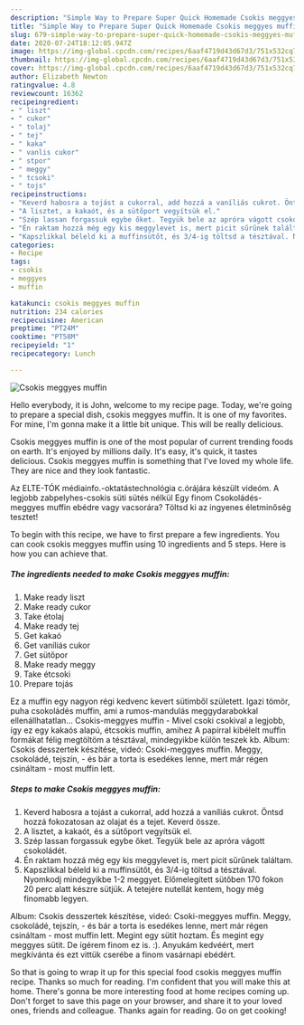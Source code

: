 ```yaml
---
description: "Simple Way to Prepare Super Quick Homemade Csokis meggyes muffin"
title: "Simple Way to Prepare Super Quick Homemade Csokis meggyes muffin"
slug: 679-simple-way-to-prepare-super-quick-homemade-csokis-meggyes-muffin
date: 2020-07-24T18:12:05.947Z
image: https://img-global.cpcdn.com/recipes/6aaf4719d43d67d3/751x532cq70/csokis-meggyes-muffin-recept-foto.jpg
thumbnail: https://img-global.cpcdn.com/recipes/6aaf4719d43d67d3/751x532cq70/csokis-meggyes-muffin-recept-foto.jpg
cover: https://img-global.cpcdn.com/recipes/6aaf4719d43d67d3/751x532cq70/csokis-meggyes-muffin-recept-foto.jpg
author: Elizabeth Newton
ratingvalue: 4.8
reviewcount: 16362
recipeingredient:
- " liszt"
- " cukor"
- " tolaj"
- " tej"
- " kaka"
- " vanlis cukor"
- " stpor"
- " meggy"
- " tcsoki"
- " tojs"
recipeinstructions:
- "Keverd habosra a tojást a cukorral, add hozzá a vaníliás cukrot. Öntsd hozzá fokozatosan az olajat és a tejet. Keverd össze."
- "A lisztet, a kakaót, és a sütőport vegyítsük el."
- "Szép lassan forgassuk egybe őket. Tegyük bele az apróra vágott csokoládét."
- "Én raktam hozzá még egy kis meggylevet is, mert picit sűrűnek találtam."
- "Kapszlikkal béleld ki a muffinsütőt, és 3/4-ig töltsd a tésztával. Nyomkodj mindegyikbe 1-2 meggyet. Előmelegített sütőben 170 fokon 20 perc alatt készre sütjük. A tetejére nutellát kentem, hogy még finomabb legyen."
categories:
- Recipe
tags:
- csokis
- meggyes
- muffin

katakunci: csokis meggyes muffin 
nutrition: 234 calories
recipecuisine: American
preptime: "PT24M"
cooktime: "PT58M"
recipeyield: "1"
recipecategory: Lunch

---
```



![Csokis meggyes muffin](https://img-global.cpcdn.com/recipes/6aaf4719d43d67d3/751x532cq70/csokis-meggyes-muffin-recept-foto.jpg)

Hello everybody, it is John, welcome to my recipe page. Today, we're going to prepare a special dish, csokis meggyes muffin. It is one of my favorites. For mine, I'm gonna make it a little bit unique. This will be really delicious.

Csokis meggyes muffin is one of the most popular of current trending foods on earth. It's enjoyed by millions daily. It's easy, it's quick, it tastes delicious. Csokis meggyes muffin is something that I've loved my whole life. They are nice and they look fantastic.

Az ELTE-TÓK médiainfo.-oktatástechnológia c.órájára készült videóm. A legjobb zabpelyhes-csokis süti sütés nélkül Egy finom Csokoládés-meggyes muffin ebédre vagy vacsorára? Töltsd ki az ingyenes életminőség tesztet!


To begin with this recipe, we have to first prepare a few ingredients. You can cook csokis meggyes muffin using 10 ingredients and 5 steps. Here is how you can achieve that.

<!--inarticleads1-->

##### The ingredients needed to make Csokis meggyes muffin:

1. Make ready  liszt
1. Make ready  cukor
1. Take  étolaj
1. Make ready  tej
1. Get  kakaó
1. Get  vaníliás cukor
1. Get  sütőpor
1. Make ready  meggy
1. Take  étcsoki
1. Prepare  tojás


Ez a muffin egy nagyon régi kedvenc kevert sütimből született. Igazi tömör, puha csokoládés muffin, ami a rumos-mandulás meggydarabokkal ellenállhatatlan… Csokis-meggyes muffin - Mivel csoki csokival a legjobb, így ez egy kakaós alapú, étcsokis muffin, amihez A papírral kibélelt muffin formákat félig megtöltöm a tésztával, mindegyikbe külön teszek kb. Album: Csokis desszertek készítése, videó: Csoki-meggyes muffin. Meggy, csokoládé, tejszín, - és bár a torta is esedékes lenne, mert már régen csináltam - most muffin lett. 

<!--inarticleads2-->

##### Steps to make Csokis meggyes muffin:

1. Keverd habosra a tojást a cukorral, add hozzá a vaníliás cukrot. Öntsd hozzá fokozatosan az olajat és a tejet. Keverd össze.
1. A lisztet, a kakaót, és a sütőport vegyítsük el.
1. Szép lassan forgassuk egybe őket. Tegyük bele az apróra vágott csokoládét.
1. Én raktam hozzá még egy kis meggylevet is, mert picit sűrűnek találtam.
1. Kapszlikkal béleld ki a muffinsütőt, és 3/4-ig töltsd a tésztával. Nyomkodj mindegyikbe 1-2 meggyet. Előmelegített sütőben 170 fokon 20 perc alatt készre sütjük. A tetejére nutellát kentem, hogy még finomabb legyen.


Album: Csokis desszertek készítése, videó: Csoki-meggyes muffin. Meggy, csokoládé, tejszín, - és bár a torta is esedékes lenne, mert már régen csináltam - most muffin lett. Megint egy sütit hoztam. És megint egy meggyes sütit. De ígérem finom ez is. :). Anyukám kedvéért, mert megkívánta és ezt vittük cserébe a finom vasárnapi ebédért. 

So that is going to wrap it up for this special food csokis meggyes muffin recipe. Thanks so much for reading. I'm confident that you will make this at home. There's gonna be more interesting food at home recipes coming up. Don't forget to save this page on your browser, and share it to your loved ones, friends and colleague. Thanks again for reading. Go on get cooking!

